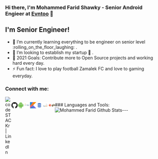 ### Hi there, I'm Mohammed Farid Shawky - Senior Android Engieer at [Evntoo][Ewebsite] :wave:
## I'm Senior Engineer!
- :seedling: I’m currently learning everything to be engineer on senior level :rolling_on_the_floor_laughing: .
- :dancers: I’m looking to establish my startup :muscle: .
- :goal_net: 2021 Goals: Contribute more to Open Source projects and working hard every day.
- :zap: Fun fact: I love to play football Zamalek FC and love to gaming everyday.
### Connect with me:
[<img align="left" alt="codeSTACKr | LinkedIn" width="20px" src="https://cdn.jsdelivr.net/npm/simple-icons@v3/icons/linkedin.svg"/>][linkedin]

<br>
### Languages and Tools:
<img align="left" alt="GitHub" width="20px" src="https://raw.githubusercontent.com/github/explore/78df643247d429f6cc873026c0622819ad797942/topics/github/github.png" />
<img align="left" alt="Android" width="20px" src="https://raw.githubusercontent.com/github/explore/80688e429a7d4ef2fca1e82350fe8e3517d3494d/topics/android/android.png" />
<img align="left" alt="JAVA" width="20px" src="https://raw.githubusercontent.com/github/explore/80688e429a7d4ef2fca1e82350fe8e3517d3494d/topics/java/java.png" />
<img align="left" alt="Kotlin" width="20px" src="https://raw.githubusercontent.com/github/explore/80688e429a7d4ef2fca1e82350fe8e3517d3494d/topics/kotlin/kotlin.png" />
<img align="left" alt="SQL" width="20px" src="https://raw.githubusercontent.com/github/explore/80688e429a7d4ef2fca1e82350fe8e3517d3494d/topics/sql/sql.png" />
<img align="left" alt="MySQL" width="20px" src="https://raw.githubusercontent.com/github/explore/80688e429a7d4ef2fca1e82350fe8e3517d3494d/topics/mysql/mysql.png" />
<img align="left" alt="Git" width="20px" src="https://raw.githubusercontent.com/github/explore/80688e429a7d4ef2fca1e82350fe8e3517d3494d/topics/git/git.png" />
<br />
<!-- ---
### :closed_book: Sample Of My Projects -->
<!-- BLOG-POST-LIST:START -->
<!-- - [LiveMentor - Full Stack project with Laravel and Angular](https://mohamd-khairy.github.io/mymentor-angular/)
- [Law5 - BackEnd Project With Lumen Framework](http://apps.orchtech.com/law-5/home)
- [meat&more - CMS Prject with Wordpress](https://pencilproduction.com/meatmore/) -->
<!-- BLOG-POST-LIST:END -->
--- 
<img align="left" alt="Mohammed Farid Github Stats" src="https://github-readme-stats.codestackr.vercel.app/api?username=mohammedfarid&show_icons=true&hide_border=true" />

[Ewebsite]: http://www.evntoo.com/
[linkedin]: https://linkedin.com/in/mofaridshawky/
